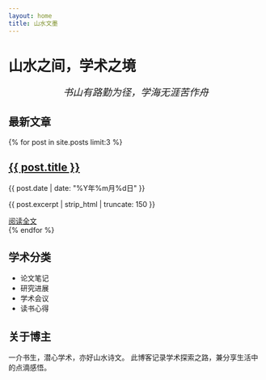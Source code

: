 ```yaml
---
layout: home
title: 山水文墨
---
```


# 山水之间，学术之境

<p style="font-style: italic; text-align: center; font-size: 1.2rem;">
  书山有路勤为径，学海无涯苦作舟
</p>

## 最新文章

{% for post in site.posts limit:3 %}
<div class="post-card">
  <h2><a href="{{ post.url }}">{{ post.title }}</a></h2>
  <p class="post-meta">{{ post.date | date: "%Y年%m月%d日" }}</p>
  <p>{{ post.excerpt | strip_html | truncate: 150 }}</p>
  <a href="{{ post.url }}" class="btn">阅读全文</a>
</div>
{% endfor %}

## 学术分类

- 论文笔记
- 研究进展
- 学术会议
- 读书心得

## 关于博主

一介书生，潜心学术，亦好山水诗文。
此博客记录学术探索之路，兼分享生活中的点滴感悟。
